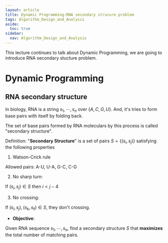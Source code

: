 ```yaml
---
layout: article
title: Dynamic Programming:RNA secondary strucure problem
tags: Algorithm_Design_and_Analysis
aside:
  toc: true
sidebar:
  nav: Algorithm_Design_and_Analysis
---
```


This lecture continues to talk about Dynamic Programming, we are going to introduce RNA secondary stucture problem. 

<!--more-->

# Dynamic Programming

## RNA secondary structure

In biology, RNA is a string ${ s_1,\cdots,s_n }$ over ${ \{A,C,G,U\} }$. And, it's tries to form base pairs with itself by folding back.

The set of base pairs formed by RNA moleculars by this process is called "secondary structure". 

Definition: "<b>Secondary Structure</b>" is a set of pairs ${ S = \{ (s_i, s_j) \} }$ satisfying the following properties

1. Watson-Crick rule

Allowed pairs: A-U, U-A, G-C, C-G

2. No sharp turn:

If ${ (s_i, s_j) \in S }$ then ${ i < j - 4 }$

3. No crossing: 

If ${ (s_i,s_j), (s_k ,s_{\ell}) \in S}$, they don't crossing.

* <b>Objective</b>:

Given RNA sequence ${ s_1,\cdots,s_n }$, find a secondary structure ${ S }$ that <b>maximizes</b> the total number of matching pairs.